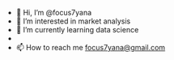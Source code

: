 - 👋 Hi, I’m @focus7yana  
- 👀 I’m interested in market analysis 
- 🌱 I’m currently learning data science
-
- 📫 How to reach me focus7yana@gmail.com 

<!---
focus7yana/focus7yana is a ✨ special ✨ repository because its `README.md` (this file) appears on your GitHub profile.
You can click the Preview link to take a look at your changes.
--->
